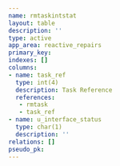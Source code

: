 ```yaml
---
name: rmtaskintstat
layout: table
description: ''
type: active
app_area: reactive_repairs
primary_key: 
indexes: []
columns:
- name: task_ref
  type: int(4)
  description: Task Reference
  references:
   - rmtask
   - task_ref
- name: u_interface_status
  type: char(1)
  description: ''
relations: []
pseudo_pk: 
---
```


